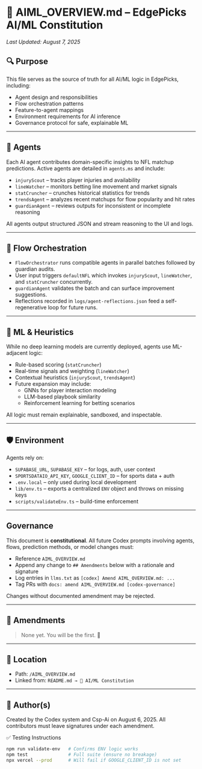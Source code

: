 # 🧠 AIML_OVERVIEW.md – EdgePicks AI/ML Constitution
_Last Updated: August 7, 2025_

## 🔍 Purpose

This file serves as the source of truth for all AI/ML logic in EdgePicks, including:

- Agent design and responsibilities
- Flow orchestration patterns
- Feature-to-agent mappings
- Environment requirements for AI inference
- Governance protocol for safe, explainable ML

---

## 🤖 Agents

Each AI agent contributes domain-specific insights to NFL matchup predictions. Active agents are detailed in `agents.ms` and include:

- `injuryScout` – tracks player injuries and availability
- `lineWatcher` – monitors betting line movement and market signals
- `statCruncher` – crunches historical statistics for trends
- `trendsAgent` – analyzes recent matchups for flow popularity and hit rates
- `guardianAgent` – reviews outputs for inconsistent or incomplete reasoning

All agents output structured JSON and stream reasoning to the UI and logs.

---

## 🔁 Flow Orchestration

- `FlowOrchestrator` runs compatible agents in parallel batches followed by guardian audits.
- User input triggers `defaultNFL` which invokes `injuryScout`, `lineWatcher`, and `statCruncher` concurrently.
- `guardianAgent` validates the batch and can surface improvement suggestions.
- Reflections recorded in `logs/agent-reflections.json` feed a self-regenerative loop for future runs.

---

## 🧪 ML & Heuristics

While no deep learning models are currently deployed, agents use ML-adjacent logic:

- Rule-based scoring (`statCruncher`)
- Real-time signals and weighting (`lineWatcher`)
- Contextual heuristics (`injuryScout`, `trendsAgent`)
- Future expansion may include:
  - GNNs for player interaction modeling
  - LLM-based playbook similarity
  - Reinforcement learning for betting scenarios

All logic must remain explainable, sandboxed, and inspectable.

---

## 🛡️ Environment

Agents rely on:
- `SUPABASE_URL`, `SUPABASE_KEY` – for logs, auth, user context
- `SPORTSDATAIO_API_KEY`, `GOOGLE_CLIENT_ID` – for sports data + auth
- `.env.local` – only used during local development
- `lib/env.ts` – exports a centralized `ENV` object and throws on missing keys
- `scripts/validateEnv.ts` – build-time enforcement

---

## Governance

This document is **constitutional**. All future Codex prompts involving agents, flows, prediction methods, or model changes must:

- Reference `AIML_OVERVIEW.md`
- Append any change to `## Amendments` below with a rationale and signature
- Log entries in `llms.txt` as `[codex] Amend AIML_OVERVIEW.md: ...`
- Tag PRs with `docs: amend AIML_OVERVIEW.md [codex-governance]`

Changes without documented amendment may be rejected.

---

## 🧾 Amendments

> None yet. You will be the first. 🤝

---

## 📌 Location

- Path: `/AIML_OVERVIEW.md`
- Linked from: `README.md → 📘 AI/ML Constitution`

---

## 🧠 Author(s)

Created by the Codex system and Csp-Ai on August 6, 2025. All contributors must leave signatures under each amendment.

✅ Testing Instructions
```bash
npm run validate-env   # Confirms ENV logic works
npm test               # Full suite (ensure no breakage)
npx vercel --prod      # Will fail if GOOGLE_CLIENT_ID is not set
```
